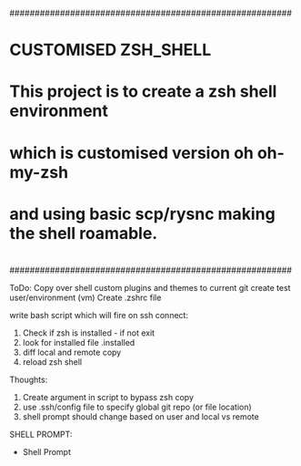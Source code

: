 ########################################################
# 						       #
#                CUSTOMISED ZSH_SHELL                  #
#						       #
# This project is to create a zsh shell environment    #
# which is customised version oh oh-my-zsh             #
# and using basic scp/rysnc making the shell roamable. #
#						       #
########################################################

ToDo:
Copy over shell custom plugins and themes to current git
create test user/environment (vm)
Create .zshrc file

write bash script which will fire on ssh connect:
  1. Check if zsh is installed - if not exit
  2. look for installed file .installed
  3. diff local and remote copy
  4. reload zsh shell



Thoughts:
  1. Create argument in script to bypass zsh copy
  2. use .ssh/config file to specify global git repo (or file location)
  3. shell prompt should change based on user and local vs remote


SHELL PROMPT:
- Shell Prompt 
